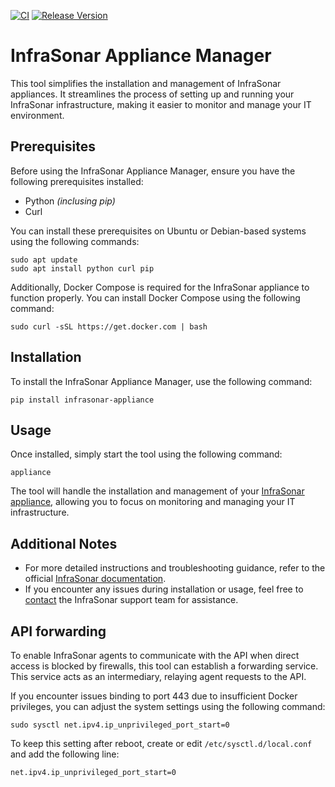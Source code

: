 [![CI](https://github.com/infrasonar/appliance-manager/workflows/CI/badge.svg)](https://github.com/infrasonar/appliance-manager/actions)
[![Release Version](https://img.shields.io/github/release/infrasonar/appliance-manager)](https://github.com/infrasonar/appliance-manager/releases)


# InfraSonar Appliance Manager

This tool simplifies the installation and management of InfraSonar appliances. It streamlines the process of setting up and running your InfraSonar infrastructure, making it easier to monitor and manage your IT environment.

## Prerequisites

Before using the InfraSonar Appliance Manager, ensure you have the following prerequisites installed:

- Python _(inclusing pip)_
- Curl

You can install these prerequisites on Ubuntu or Debian-based systems using the following commands:
```
sudo apt update
sudo apt install python curl pip
```

Additionally, Docker Compose is required for the InfraSonar appliance to function properly. You can install Docker Compose using the following command:
```
sudo curl -sSL https://get.docker.com | bash
```

## Installation

To install the InfraSonar Appliance Manager, use the following command:
```
pip install infrasonar-appliance
```

## Usage

Once installed, simply start the tool using the following command:
```
appliance
```

The tool will handle the installation and management of your [InfraSonar appliance](https://docs.infrasonar.com/collectors/probes/appliance/), allowing you to focus on monitoring and managing your IT infrastructure.

## Additional Notes

- For more detailed instructions and troubleshooting guidance, refer to the official [InfraSonar documentation](https://docs.infrasonar.com).
- If you encounter any issues during installation or usage, feel free to [contact](https://infrasonar.com/contact) the InfraSonar support team for assistance.

## API forwarding

To enable InfraSonar agents to communicate with the API when direct access is blocked by firewalls, this tool can establish a forwarding service. This service acts as an intermediary, relaying agent requests to the API.

If you encounter issues binding to port 443 due to insufficient Docker privileges, you can adjust the system settings using the following command:

```
sudo sysctl net.ipv4.ip_unprivileged_port_start=0
```

To keep this setting after reboot, create or edit `/etc/sysctl.d/local.conf` and add the following line:

```
net.ipv4.ip_unprivileged_port_start=0
```
